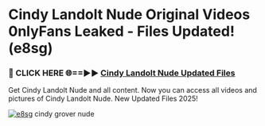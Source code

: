 # Cindy Landolt Nude Original Videos 0nlyFans Leaked - Files Updated! (e8sg)

<h3>🔴 CLICK HERE 🌐==►► <a href="https://tinyurl.com/52m3yx9h" rel="nofollow">Cindy Landolt Nude Updated Files</a></h3>

Get Cindy Landolt Nude and all content. Now you can access all videos and pictures of Cindy Landolt Nude. New Updated Files 2025!

[![e8sg](https://i.imgur.com/TnHtlc8.gif)](https://tinyurl.com/52m3yx9h)
cindy grover nude